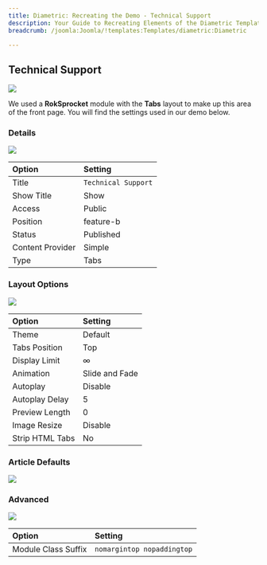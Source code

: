 ```yaml
---
title: Diametric: Recreating the Demo - Technical Support
description: Your Guide to Recreating Elements of the Diametric Template for Joomla
breadcrumb: /joomla:Joomla/!templates:Templates/diametric:Diametric

---
```


Technical Support
-----
![][demo]

We used a **RokSprocket** module with the **Tabs** layout to make up this area of the front page. You will find the settings used in our demo below.

### Details
![][demo2]

| Option           | Setting             |  
| :--------------- | :------------------ |  
| Title            | `Technical Support` |  
| Show Title       | Show                |  
| Access           | Public              |  
| Position         | feature-b           |  
| Status           | Published           |  
| Content Provider | Simple              |  
| Type             | Tabs                |  

### Layout Options
![][demo3]

| Option          | Setting        |  
| :-------------- | :------------- |  
| Theme           | Default        |  
| Tabs Position   | Top            |  
| Display Limit   | ∞              |  
| Animation       | Slide and Fade |  
| Autoplay        | Disable        |  
| Autoplay Delay  | 5              |  
| Preview Length  | 0              |  
| Image Resize    | Disable        |  
| Strip HTML Tabs | No             |

### Article Defaults
![][demo4]

### Advanced
![][demo5]

| Option              | Setting                    |  
| :------------------ | :------------------------- |  
| Module Class Suffix | `nomargintop nopaddingtop` |  

[demo]: assets/demo_4.jpeg
[demo2]: assets/technical_1.jpeg
[demo3]: assets/technical_2.jpeg
[demo4]: assets/technical_3.jpeg
[demo5]: assets/technical_4.jpeg
